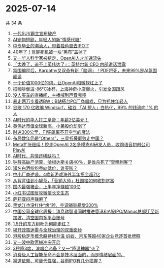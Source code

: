 # 2025-07-14

共 34 条

<!-- BEGIN 36KR -->
<!-- 最后更新时间 2025-07-14 02:11:44 +0800 -->
1. [一代SUV霸主宣布破产](https://36kr.com/p/3375673387178240)
1. [AI宠物短剧，年轻人的新“情感代糖”](https://36kr.com/p/3375818264746246)
1. [中专毕业的潮汕人，带着独角兽去IPO了](https://36kr.com/p/3375455881714185)
1. [40年了！蓝屏死机被一块“黑布”盖掉了](https://36kr.com/p/3376071394433284)
1. [又一华人科学家被挖走，OpenAI人才加速流失](https://36kr.com/p/3375818235304198)
1. [「太晚了，追不上英伟达了」：英特尔新 CEO 内部讲话泄露](https://36kr.com/p/3375532626974984)
1. [氛围编程后，Karpathy又双叒有新「脑洞」！PDF将死，未来99%是AI氛围阅读](https://36kr.com/p/3375692137880068)
1. [一个价值1000亿的词，让OpenAI和微软杠上了](https://36kr.com/p/3377064127257094)
1. [把咖啡倒进-86℃冰杯，上海神奇小店爆火，引发全国跟风](https://36kr.com/p/3376713527417093)
1. [没人买车的直播间，主播喊到声音嘶哑](https://36kr.com/p/3376678128589319)
1. [暴走两万步看透BW：B站搭台PC厂商唱戏，只为抓住年轻人](https://36kr.com/p/3375729400830086)
1. [谷歌 170 亿收编 Windsurf，硅谷 「AI 挖人」白热化，99% 的钱流向 1% 的人](https://36kr.com/p/3376805990324489)
1. [AI时代的华人打工皇帝：年薪2亿美元！](https://36kr.com/p/3376021068913153)
1. [英伟达市值全球新高，小弟股价却崩了](https://36kr.com/p/3375728643938569)
1. [时速300公里，F1狂飙离不开空气的魔法](https://36kr.com/p/3375922048621062)
1. [布局数年仍是“Others”，三星折叠屏败走中国？](https://36kr.com/p/3376883911301383)
1. [Meta扩张继续！挖走OpenAI 2名多模态AI研发人员，收购语音初创公司PlayAI](https://36kr.com/p/3375500569385479)
1. [AI时代，共情还稀缺吗？](https://36kr.com/p/3375483786582532)
1. [钟薛高破产清算、哈根达斯关店40%，是谁杀死了“雪糕刺客”?](https://36kr.com/p/3376605797734530)
1. [知名白酒纷纷卷向低价，谁买账？](https://36kr.com/p/3376688835647746)
1. [中小厂商逆袭，4款新游戏海外半年揽金超7亿](https://36kr.com/p/3375676591806722)
1. [从背背佳到小罐茶，「营销大师」杜国楹如何收割财富](https://36kr.com/p/3376718659787145)
1. [国内最强猪企，上半年净赚超100亿](https://36kr.com/p/3376751239993729)
1. [小红书试图反攻微信长文生态](https://36kr.com/p/3375521235819008)
1. [萨莉亚闷声赚麻了](https://36kr.com/p/3375653601925253)
1. [黑龙江也没扛住“烤”验，空调销量暴增300%](https://36kr.com/p/3375676559317256)
1. [中国公司全球化周报｜消息称智谱同时推进香港和A股IPO/Manus总部迁至新加坡，清空国内多平台账号](https://36kr.com/p/3375341775460612)
1. [1.5升的东方树叶为何能走红？](https://36kr.com/p/3375462835182081)
1. [揭开政策迷雾与全球治理的双重面纱](https://36kr.com/p/3374143748020742)
1. [港股稳定币概念股持续升温  蚂蚁、京东等超40家企业竞逐首批牌照](https://36kr.com/p/3375586689227010)
1. [又一波中欧医械冲突开启](https://36kr.com/p/3376630699039234)
1. [3秒降3度，演唱会必备？又一“降温神器”火了](https://36kr.com/p/3376713558825481)
1. [消费级人工智能革命不会是技术层面的，而是情绪层面的。](https://36kr.com/p/3325046317000967)
1. [渠道依赖、可替代性强，谷雨IPO有几分把握？](https://36kr.com/p/3375538490890758)
<!-- END 36KR -->